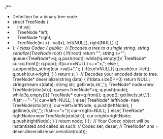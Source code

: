 /**
* Definition for a binary tree node.
* struct TreeNode {
*     int val;
*     TreeNode *left;
*     TreeNode *right;
*     TreeNode(int x) : val(x), left(NULL), right(NULL) {}
* };
*/
class Codec {
public:
​
// Encodes a tree to a single string.
string serialize(TreeNode* root) {
if(!root) return "";
string s="";
queue<TreeNode*>q;
q.push(root);
while(!q.empty()){
TreeNode* cur=q.front();
q.pop();
if(cur==NULL) s+="=,";
else {
s.append(to_string(cur->val)+",");
}
if(cur!=NULL){
q.push(cur->left);
q.push(cur->right);
}
}
return s;
}
​
// Decodes your encoded data to tree.
TreeNode* deserialize(string data) {
if(data.size()==0) return NULL;
stringstream s(data);
string str;
getline(s,str,',');
TreeNode* node=new TreeNode(stoi(str));
queue<TreeNode*>q;
q.push(node);
while(!q.empty()){
TreeNode* cur=q.front();
q.pop();
getline(s,str,',');
if(str=="="){
cur->left=NULL;
}
else{
TreeNode* leftNode=new TreeNode(stoi(str));
cur->left=leftNode;
q.push(leftNode);
}
getline(s,str,',');
if(str=="="){
cur->right=NULL;
}
else{
TreeNode* rightNode=new TreeNode(stoi(str));
cur->right=rightNode;
q.push(rightNode);
}
}
return node;
}
};
​
// Your Codec object will be instantiated and called as such:
// Codec ser, deser;
// TreeNode* ans = deser.deserialize(ser.serialize(root));
